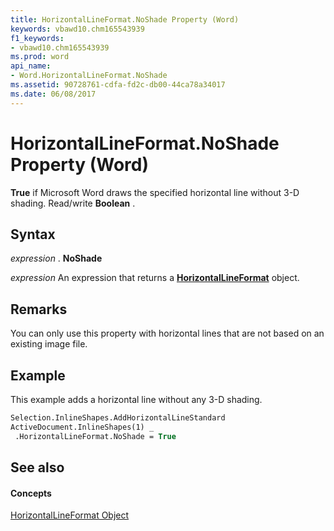 ```yaml
---
title: HorizontalLineFormat.NoShade Property (Word)
keywords: vbawd10.chm165543939
f1_keywords:
- vbawd10.chm165543939
ms.prod: word
api_name:
- Word.HorizontalLineFormat.NoShade
ms.assetid: 90728761-cdfa-fd2c-db00-44ca78a34017
ms.date: 06/08/2017
---
```



# HorizontalLineFormat.NoShade Property (Word)

 **True** if Microsoft Word draws the specified horizontal line without 3-D shading. Read/write **Boolean** .


## Syntax

 _expression_ . **NoShade**

 _expression_ An expression that returns a **[HorizontalLineFormat](Word.HorizontalLineFormat.md)** object.


## Remarks

You can only use this property with horizontal lines that are not based on an existing image file.


## Example

This example adds a horizontal line without any 3-D shading.


```vb
Selection.InlineShapes.AddHorizontalLineStandard 
ActiveDocument.InlineShapes(1) _ 
 .HorizontalLineFormat.NoShade = True
```


## See also


#### Concepts


[HorizontalLineFormat Object](Word.HorizontalLineFormat.md)

